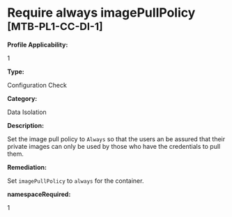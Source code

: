 # Require always imagePullPolicy <small>[MTB-PL1-CC-DI-1] </small>

**Profile Applicability:**

1

**Type:**

Configuration Check

**Category:**

Data Isolation

**Description:**

Set the image pull policy to `Always` so that the users an be assured that their private images can only be used by those who have the credentials to pull them.

**Remediation:**

Set `imagePullPolicy` to `always` for the container.


**namespaceRequired:** 

1

